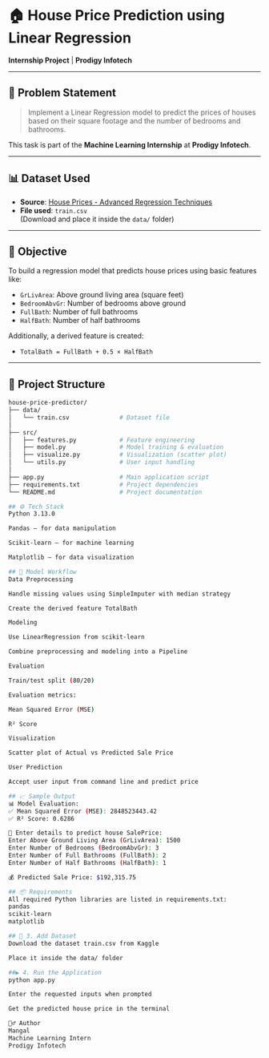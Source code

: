 # 🏠 House Price Prediction using Linear Regression

**Internship Project** | **Prodigy Infotech**

---

## 📌 Problem Statement

> Implement a Linear Regression model to predict the prices of houses based on their square footage and the number of bedrooms and bathrooms.

This task is part of the **Machine Learning Internship** at **Prodigy Infotech**.

---

## 📊 Dataset Used

- **Source**: [House Prices - Advanced Regression Techniques](https://www.kaggle.com/c/house-prices-advanced-regression-techniques/data)
- **File used**: `train.csv`  
  (Download and place it inside the `data/` folder)

---

## 🚀 Objective

To build a regression model that predicts house prices using basic features like:

- `GrLivArea`: Above ground living area (square feet)
- `BedroomAbvGr`: Number of bedrooms above ground
- `FullBath`: Number of full bathrooms
- `HalfBath`: Number of half bathrooms

Additionally, a derived feature is created:

- `TotalBath = FullBath + 0.5 × HalfBath`

---

## 📂 Project Structure

```bash
house-price-predictor/
├── data/
│   └── train.csv              # Dataset file
│
├── src/
│   ├── features.py            # Feature engineering
│   ├── model.py               # Model training & evaluation
│   ├── visualize.py           # Visualization (scatter plot)
│   └── utils.py               # User input handling
│
├── app.py                     # Main application script
├── requirements.txt           # Project dependencies
└── README.md                  # Project documentation

## ⚙️ Tech Stack
Python 3.13.0

Pandas – for data manipulation

Scikit-learn – for machine learning

Matplotlib – for data visualization

## 🧠 Model Workflow
Data Preprocessing

Handle missing values using SimpleImputer with median strategy

Create the derived feature TotalBath

Modeling

Use LinearRegression from scikit-learn

Combine preprocessing and modeling into a Pipeline

Evaluation

Train/test split (80/20)

Evaluation metrics:

Mean Squared Error (MSE)

R² Score

Visualization

Scatter plot of Actual vs Predicted Sale Price

User Prediction

Accept user input from command line and predict price

## 📈 Sample Output
📊 Model Evaluation:
✅ Mean Squared Error (MSE): 2848523443.42
✅ R² Score: 0.6286

🏡 Enter details to predict house SalePrice:
Enter Above Ground Living Area (GrLivArea): 1500
Enter Number of Bedrooms (BedroomAbvGr): 3
Enter Number of Full Bathrooms (FullBath): 2
Enter Number of Half Bathrooms (HalfBath): 1

💰 Predicted Sale Price: $192,315.75

## 📦 Requirements
All required Python libraries are listed in requirements.txt:
pandas
scikit-learn
matplotlib

## 📁 3. Add Dataset
Download the dataset train.csv from Kaggle

Place it inside the data/ folder

##▶️ 4. Run the Application
python app.py

Enter the requested inputs when prompted

Get the predicted house price in the terminal

🙋‍♂️ Author
Mangal
Machine Learning Intern
Prodigy Infotech

